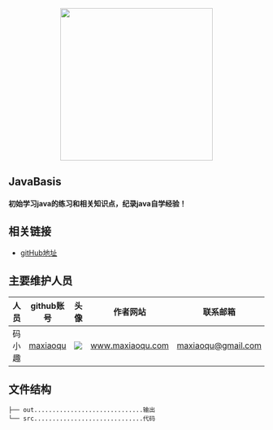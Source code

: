 <p align="center">
    <a href="http://www.maxiaoqu.com/">
        <img width="300" src="http://www.maxiaoqu.com/maxiaoqu.png">
    </a>
</p>

<h2>
    JavaBasis
    <h4>初始学习java的练习和相关知识点，纪录java自学经验！</h4>
</h2>

## 相关链接
- [gitHub地址](https://github.com/maxiaoqu/JavaBasis)

## 主要维护人员
|人员|github账号|头像|作者网站|联系邮箱|
|---|---|---|---|---|
|码小趣|[maxiaoqu](https://github.com/maxiaoqu) |  ![](https://avatars1.githubusercontent.com/u/25891598?s=60&v=4)|www.maxiaoqu.com|maxiaoqu@gmail.com


## 文件结构
```shell
├── out..............................输出
└── src..............................代码
```